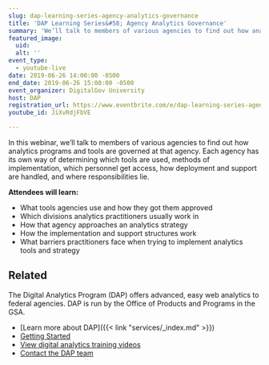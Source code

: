 ```yaml
---
slug: dap-learning-series-agency-analytics-governance
title: 'DAP Learning Series&#58; Agency Analytics Governance'
summary: 'We’ll talk to members of various agencies to find out how analytics programs and tools are governed at that agency&#46;'
featured_image:
  uid:
  alt: ''
event_type:
  - youtube-live
date: 2019-06-26 14:00:00 -0500
end_date: 2019-06-26 15:00:00 -0500
event_organizer: DigitalGov University
host: DAP
registration_url: https://www.eventbrite.com/e/dap-learning-series-agency-analytics-governance-registration-59346733678
youtube_id: JiXvRdjFbVE

---
```


In this webinar, we’ll talk to members of various agencies to find out how analytics programs and tools are governed at that agency. Each agency has its own way of determining which tools are used, methods of implementation, which personnel get access, how deployment and support are handled, and where responsibilities lie.

**Attendees will learn:**

- What tools agencies use and how they got them approved
- Which divisions analytics practitioners usually work in
- How that agency approaches an analytics strategy
- How the implementation and support structures work
- What barriers practitioners face when trying to implement analytics tools and strategy


## Related

The Digital Analytics Program (DAP) offers advanced, easy web analytics to federal agencies. DAP is run by the Office of Products and Programs in the GSA.

- [Learn more about DAP]({{< link "services/_index.md" >}})
- [Getting Started](https://github.com/digital-analytics-program/gov-wide-code)
- [View digital analytics training videos](https://www.youtube.com/playlist?list=PLd9b-GuOJ3nFwlyvLFUtmDpYFKezhot8P)
- [Contact the DAP team](mailto:dap@support.digitalgov.gov)
